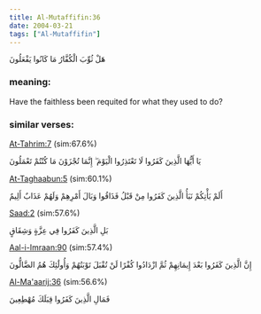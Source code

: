 ```yaml
---
title: Al-Mutaffifin:36
date: 2004-03-21
tags: ["Al-Mutaffifin"]
---
```

هَلْ ثُوِّبَ الْكُفَّارُ مَا كَانُوا يَفْعَلُونَ
### meaning: 
Have the faithless been requited for what they used to do?
### similar verses: 

[At-Tahrim:7](/66/7) (sim:67.6%)

يَا أَيُّهَا الَّذِينَ كَفَرُوا لَا تَعْتَذِرُوا الْيَوْمَ ۖ إِنَّمَا تُجْزَوْنَ مَا كُنْتُمْ تَعْمَلُونَ

[At-Taghaabun:5](/64/5) (sim:60.1%)

أَلَمْ يَأْتِكُمْ نَبَأُ الَّذِينَ كَفَرُوا مِنْ قَبْلُ فَذَاقُوا وَبَالَ أَمْرِهِمْ وَلَهُمْ عَذَابٌ أَلِيمٌ

[Saad:2](/38/2) (sim:57.6%)

بَلِ الَّذِينَ كَفَرُوا فِي عِزَّةٍ وَشِقَاقٍ

[Aal-i-Imraan:90](/3/90) (sim:57.4%)

إِنَّ الَّذِينَ كَفَرُوا بَعْدَ إِيمَانِهِمْ ثُمَّ ازْدَادُوا كُفْرًا لَنْ تُقْبَلَ تَوْبَتُهُمْ وَأُولَٰئِكَ هُمُ الضَّالُّونَ

[Al-Ma'aarij:36](/70/36) (sim:56.6%)

فَمَالِ الَّذِينَ كَفَرُوا قِبَلَكَ مُهْطِعِينَ
